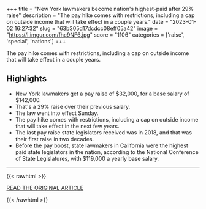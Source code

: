 +++
title = "New York lawmakers become nation's highest-paid after 29% raise"
description = "The pay hike comes with restrictions, including a cap on outside income that will take effect in a couple years."
date = "2023-01-02 16:27:32"
slug = "63b305d17dcdcc08eff05a42"
image = "https://i.imgur.com/fhc9NF6.jpg"
score = "1106"
categories = ['raise', 'special', 'nations']
+++

The pay hike comes with restrictions, including a cap on outside income that will take effect in a couple years.

## Highlights

- New York lawmakers get a pay raise of $32,000, for a base salary of $142,000.
- That's a 29% raise over their previous salary.
- The law went into effect Sunday.
- The pay hike comes with restrictions, including a cap on outside income that will take effect in the next few years.
- The last pay raise state legislators received was in 2018, and that was their first raise in two decades.
- Before the pay boost, state lawmakers in California were the highest paid state legislators in the nation, according to the National Conference of State Legislatures, with $119,000 a yearly base salary.

---

{{< rawhtml >}}
  <p class="article-category">
    <a target="_blank" href="https://www.cbsnews.com/news/new-york-lawmakers-highest-paid-salaries-29-percent-pay-raise/">READ THE ORIGINAL ARTICLE</a>
  </p>
{{< /rawhtml >}}
